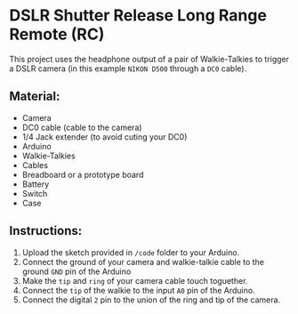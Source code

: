 # DSLR Shutter Release Long Range Remote (RC)

This project uses the headphone output of a pair of Walkie-Talkies to trigger a DSLR camera (in this example `NIKON D500` through a `DC0` cable).

## Material:

- Camera
- DC0 cable (cable to the camera)
- 1/4 Jack extender (to avoid cuting your DC0)
- Arduino
- Walkie-Talkies
- Cables
- Breadboard or a prototype board
- Battery
- Switch
- Case

## Instructions:

1. Upload the sketch provided in `/code` folder to your Arduino.
2. Connect the ground of your camera and walkie-talkie cable to the ground `GND` pin of the Arduino
3. Make the `tip` and `ring` of your camera cable touch toguether.
4. Connect the `tip` of the walkie to the input `A0` pin of the Arduino.
5. Connect the digital `2` pin to the union of the ring and tip of the camera.
